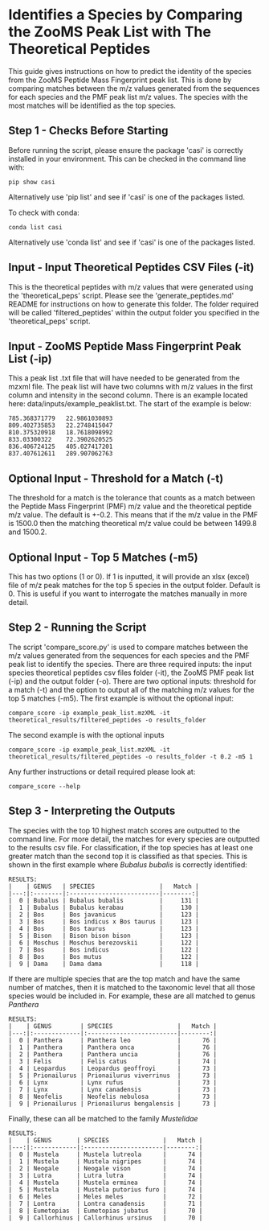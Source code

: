 # Identifies a Species by Comparing the ZooMS Peak List with The Theoretical Peptides

This guide gives instructions on how to predict the identity of the species from the ZooMS Peptide Mass Fingerprint peak list. This is done by comparing matches between the m/z values generated from the sequences for each species and the PMF peak list m/z values. The species with the most matches will be identified as the top species.

## Step 1 - Checks Before Starting

Before running the script, please ensure the package 'casi' is correctly installed in your environment. 
This can be checked in the command line with:
```
pip show casi
```
Alternatively use 'pip list' and see if 'casi' is one of the packages listed.

To check with conda:
```
conda list casi
```
Alternatively use 'conda list' and see if 'casi' is one of the packages listed.

## Input - Input Theoretical Peptides CSV Files (-it)

This is the theoretical peptides with m/z values that were generated using the 'theoretical_peps' script. Please see the 'generate_peptides.md' README for instructions on how to generate this folder. The folder required will be called 'filtered_peptides' within the output folder you specified in the 'theoretical_peps' script.

## Input - ZooMS Peptide Mass Fingerprint Peak List (-ip)

This a peak list .txt file that will have needed to be generated from the mzxml file. The peak list will have two columns with m/z values in the first column and intensity in the second column. There is an example located here: data/inputs/example_peaklist.txt. The start of the example is below:
```
785.368371779	22.9861030893
809.402735853	22.2748415047
810.375320918	18.7618098992
833.03300322	72.3902620525
836.406724125	405.027417201
837.407612611	289.907062763
```

## Optional Input - Threshold for a Match (-t)

The threshold for a match is the tolerance that counts as a match between the Peptide Mass Fingerprint (PMF) m/z value and the theoretical peptide m/z value. The default is +-0.2. This means that if the m/z value in the PMF is 1500.0 then the matching theoretical m/z value could be between 1499.8 and 1500.2.

## Optional Input - Top 5 Matches (-m5)

This has two options (1 or 0). If 1 is inputted, it will provide an xlsx (excel) file of m/z peak matches for the top 5 species in the output folder. Default is 0. This is useful if you want to interrogate the matches manually in more detail.

## Step 2 - Running the Script

The script 'compare_score.py' is used to compare matches between the m/z values generated from the sequences for each species and the PMF peak list to identify the species. There are three required inputs: the input species theoretical peptides csv files folder (-it), the ZooMS PMF peak list (-ip) and the output folder (-o). There are two optional inputs: threshold for a match (-t) and the option to output all of the matching m/z values for the top 5 matches (-m5).
The first example is without the optional input:
```
compare_score -ip example_peak_list.mzXML -it theoretical_results/filtered_peptides -o results_folder
```
The second example is with the optional inputs
```
compare_score -ip example_peak_list.mzXML -it theoretical_results/filtered_peptides -o results_folder -t 0.2 -m5 1
```
Any further instructions or detail required please look at:
```
compare_score --help
```

## Step 3 - Interpreting the Outputs

The species with the top 10 highest match scores are outputted to the command line. For more detail, the matches for every species are outputted to the results csv file.
For classification, if the top species has at least one greater match than the second top it is classified as that species. This is shown in the first example where *Bubalus bubalis* is correctly identified:
```
RESULTS:
|    | GENUS   | SPECIES                  |   Match |
|---:|:--------|:-------------------------|--------:|
|  0 | Bubalus | Bubalus bubalis          |     131 |
|  1 | Bubalus | Bubalus kerabau          |     130 |
|  2 | Bos     | Bos javanicus            |     123 |
|  3 | Bos     | Bos indicus x Bos taurus |     123 |
|  4 | Bos     | Bos taurus               |     123 |
|  5 | Bison   | Bison bison bison        |     123 |
|  6 | Moschus | Moschus berezovskii      |     122 |
|  7 | Bos     | Bos indicus              |     122 |
|  8 | Bos     | Bos mutus                |     122 |
|  9 | Dama    | Dama dama                |     118 |
```
If there are multiple species that are the top match and have the same number of matches, then it is matched to the taxonomic level that all those species would be included in. For example, these are all matched to genus *Panthera*
```
RESULTS:
|    | GENUS        | SPECIES                  |   Match |
|---:|:-------------|:-------------------------|--------:|
|  0 | Panthera     | Panthera leo             |      76 |
|  1 | Panthera     | Panthera onca            |      76 |
|  2 | Panthera     | Panthera uncia           |      76 |
|  3 | Felis        | Felis catus              |      74 |
|  4 | Leopardus    | Leopardus geoffroyi      |      73 |
|  5 | Prionailurus | Prionailurus viverrinus  |      73 |
|  6 | Lynx         | Lynx rufus               |      73 |
|  7 | Lynx         | Lynx canadensis          |      73 |
|  8 | Neofelis     | Neofelis nebulosa        |      73 |
|  9 | Prionailurus | Prionailurus bengalensis |      73 |
```
Finally, these can all be matched to the family *Mustelidae*
```
RESULTS:
|    | GENUS       | SPECIES               |   Match |
|---:|:------------|:----------------------|--------:|
|  0 | Mustela     | Mustela lutreola      |      74 |
|  1 | Mustela     | Mustela nigripes      |      74 |
|  2 | Neogale     | Neogale vison         |      74 |
|  3 | Lutra       | Lutra lutra           |      74 |
|  4 | Mustela     | Mustela erminea       |      74 |
|  5 | Mustela     | Mustela putorius furo |      74 |
|  6 | Meles       | Meles meles           |      72 |
|  7 | Lontra      | Lontra canadensis     |      71 |
|  8 | Eumetopias  | Eumetopias jubatus    |      70 |
|  9 | Callorhinus | Callorhinus ursinus   |      70 |
```
